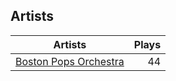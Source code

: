 ## Artists
Artists | Plays 
----- | -----: 
[Boston Pops Orchestra](/artists/boston-pops-orchestra-136372) | 44

